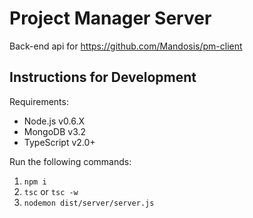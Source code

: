 # Project Manager Server

Back-end api for https://github.com/Mandosis/pm-client

## Instructions for Development

Requirements:
* Node.js v0.6.X
* MongoDB v3.2
* TypeScript v2.0+

Run the following commands:

1. `npm i`
2. `tsc` or `tsc -w`
3. `nodemon dist/server/server.js`